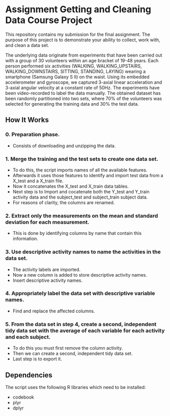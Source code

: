# Assignment Getting and Cleaning Data Course Project

This repository contains my submission for the final assignment.
The purpose of this project is to demonstrate your ability to collect, work with, and clean a data set.

The underlying data originate from experiments that have been carried out with a group of 30 volunteers within an age bracket of 19-48 years. Each person performed six activities (WALKING, WALKING_UPSTAIRS, WALKING_DOWNSTAIRS, SITTING, STANDING, LAYING) wearing a smartphone (Samsung Galaxy S II) on the waist. Using its embedded accelerometer and gyroscope, we captured 3-axial linear acceleration and 3-axial angular velocity at a constant rate of 50Hz. The experiments have been video-recorded to label the data manually. The obtained dataset has been randomly partitioned into two sets, where 70% of the volunteers was selected for generating the training data and 30% the test data.

## How It Works

### 0. Preparation phase.
* Consists of downloading and unzipping the data.

### 1. Merge the training and the test sets to create one data set.
* To do this, the script imports names of all the available features.
* Afterwards it uses those features to identify and import test data from a X_test and a X_train file.
* Now it concatenates the X_test and X_train data tables.
* Next step is to Import and cocatenate both the Y_test and Y_train activity data and the subject_test and subject_train subject data.
* For reasons of clarity, the columns are renamed.

### 2. Extract only the measurements on the mean and standard deviation for each measurement.
* This is done by identifying columns by name that contain this information.

### 3. Use descriptive activity names to name the activities in the data set.
* The activity labels are imported.
* Now a new column is added to store descriptive activity names.
* Insert descriptive activity names.

### 4. Appropriately label the data set with descriptive variable names.
* Find and replace the affected columns.

### 5. From the data set in step 4, create a second, independent tidy data set with the average of each variable for each activity and each subject.

* To do this you must first remove the column activity.
* Then we can create a second, independent tidy data set.
* Last step is to export it.

## Dependencies
The script uses the following R libraries which need to be installed:

* codebook
* plyr
* dplyr